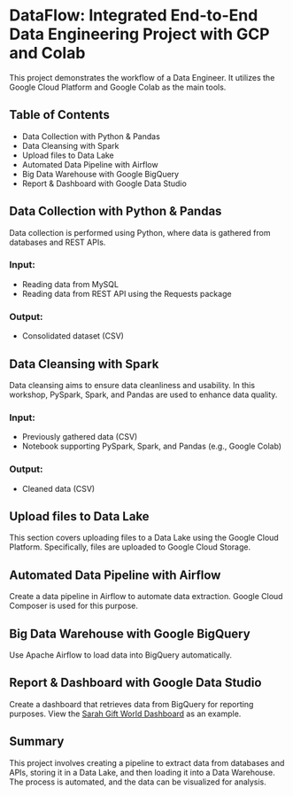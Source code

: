 # DataFlow: Integrated End-to-End Data Engineering Project with GCP and Colab

This project demonstrates the workflow of a Data Engineer. It utilizes the Google Cloud Platform and Google Colab as the main tools.

## Table of Contents
* Data Collection with Python & Pandas
* Data Cleansing with Spark
* Upload files to Data Lake
* Automated Data Pipeline with Airflow
* Big Data Warehouse with Google BigQuery
* Report & Dashboard with Google Data Studio

## Data Collection with Python & Pandas
Data collection is performed using Python, where data is gathered from databases and REST APIs.

### Input:
- Reading data from MySQL
- Reading data from REST API using the Requests package

### Output:
- Consolidated dataset (CSV)

## Data Cleansing with Spark
Data cleansing aims to ensure data cleanliness and usability. In this workshop, PySpark, Spark, and Pandas are used to enhance data quality.

### Input:
- Previously gathered data (CSV)
- Notebook supporting PySpark, Spark, and Pandas (e.g., Google Colab)

### Output:
- Cleaned data (CSV)

## Upload files to Data Lake
This section covers uploading files to a Data Lake using the Google Cloud Platform. Specifically, files are uploaded to Google Cloud Storage.

## Automated Data Pipeline with Airflow
Create a data pipeline in Airflow to automate data extraction. Google Cloud Composer is used for this purpose.

## Big Data Warehouse with Google BigQuery
Use Apache Airflow to load data into BigQuery automatically.

## Report & Dashboard with Google Data Studio
Create a dashboard that retrieves data from BigQuery for reporting purposes. View the [Sarah Gift World Dashboard](https://datastudio.google.com/embed/u/0/reporting/6805ef50-0d56-4531-9cc3-7ec34a8843ea/page/O2KNC) as an example.

## Summary
This project involves creating a pipeline to extract data from databases and APIs, storing it in a Data Lake, and then loading it into a Data Warehouse. The process is automated, and the data can be visualized for analysis.